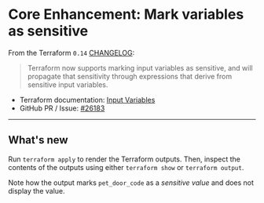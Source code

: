 # Core Enhancement: Mark variables as sensitive

From the Terraform `0.14` [CHANGELOG](https://github.com/hashicorp/terraform/blob/v0.14/CHANGELOG.md):

> Terraform now supports marking input variables as sensitive, and will propagate that sensitivity through expressions that derive from sensitive input variables.

* Terraform documentation: [Input Variables](https://www.terraform.io/docs/configuration/variables.html#suppressing-values-in-cli-output)
* GitHub PR / Issue: [#26183](https://github.com/hashicorp/terraform/pull/26183)

---

## What's new

Run `terraform apply` to render the Terraform outputs. Then, inspect the contents of the outputs using either `terraform show` or `terraform output`.

Note how the output marks `pet_door_code` as a _sensitive value_ and does not display the value.
